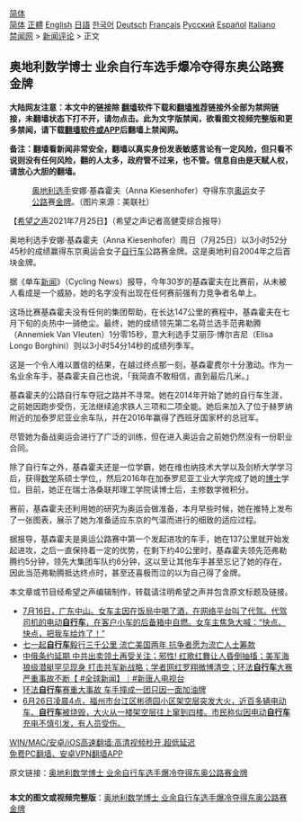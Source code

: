  <!-- 面包屑导航 --> <div class="breadcrumb"><!-- GTranslate: https://gtranslate.io/ -->  <div class="switcher notranslate">  <div class="selected">  <a href="#" onclick="return false;"> 简体</a>  </div>  <div class="option">  <a href="https://www.bannedbook.org" onclick="doGTranslate('zh-CN|zh-CN');jQuery('div.switcher div.selected a').html(jQuery(this).html());return false;" title="简体中文" class="nturl selected"> 简体</a>  <a href="https://www.bannedbook.org/zh-tw/" onclick="doGTranslate('zh-CN|zh-TW');jQuery('div.switcher div.selected a').html(jQuery(this).html());return false;" title="繁體中文" class="nturl"> 正體</a>  <a href="https://www.bannedbook.org/en/" onclick="doGTranslate('zh-CN|en');jQuery('div.switcher div.selected a').html(jQuery(this).html());return false;" title="English" class="nturl"> English</a>  <a href="https://www.bannedbook.org/ja/" onclick="doGTranslate('zh-CN|ja');jQuery('div.switcher div.selected a').html(jQuery(this).html());return false;" title="日本語" class="nturl"> 日語</a>  <a href="https://www.bannedbook.org/ko/" onclick="doGTranslate('zh-CN|ko');jQuery('div.switcher div.selected a').html(jQuery(this).html());return false;" title="한국어" class="nturl"> 한국어</a>  <a href="https://www.bannedbook.org/de/" onclick="doGTranslate('zh-CN|de');jQuery('div.switcher div.selected a').html(jQuery(this).html());return false;" title="Deutsch" class="nturl"> Deutsch</a>  <a href="https://www.bannedbook.org/fr/" onclick="doGTranslate('zh-CN|fr');jQuery('div.switcher div.selected a').html(jQuery(this).html());return false;" title="Français" class="nturl"> Français</a>  <a href="https://www.bannedbook.org/ru/" onclick="doGTranslate('zh-CN|ru');jQuery('div.switcher div.selected a').html(jQuery(this).html());return false;" title="Русский" class="nturl"> Русский</a>  <a href="https://www.bannedbook.org/es/" onclick="doGTranslate('zh-CN|es');jQuery('div.switcher div.selected a').html(jQuery(this).html());return false;" title="Español" class="nturl"> Español</a>  <a href="https://www.bannedbook.org/it/" onclick="doGTranslate('zh-CN|it');jQuery('div.switcher div.selected a').html(jQuery(this).html());return false;" title="Italiano" class="nturl"> Italiano</a>  </div>  </div>      <div class='breadcrumb-sub'><!-- Breadcrumb NavXT 6.3.0 --> <a href="https://www.bannedbook.org/" class="home">禁闻网</a> &gt; <a href="https://www.bannedbook.org/bnews/comments/" class="category">新闻评论</a> &gt; 正文</div></div><h2>奥地利数学博士 业余自行车选手爆冷夺得东奥公路赛金牌</h2> <p class="notice"><b>大陆网友注意：本文中的链接除 <a href="https://github.com/bannedbook/fanqiang" >翻墙</a>软件下载和<a href="https://github.com/killgcd/justmysocks/blob/master/README.md">翻墙推荐</a>链接外全部为禁网链接，未翻墙状态下打不开，请勿点击。此为文字版禁闻，欲看图文视频完整版和更多禁闻，请下载<a href="https://github.com/bannedbook/fanqiang">翻墙软件或APP</a>后翻墙上禁闻网。</p><p>备注：翻墙看新闻非常安全，翻墙以真实身份发表敏感言论有一定风险，但只看不说则没有任何风险，翻的人太多，政府管不过来，也不管。信息自由是天赋人权，请放心大胆的翻墙。</b></p>  <div class="entry"> <figure><figcaption><a href="https://www.bannedbook.org/bnews/tag/%e5%a5%a5%e5%9c%b0%e5%88%a9/" class="st_tag internal_tag" rel="tag" title="标签 奥地利 下的日志">奥地利</a><a href="https://www.bannedbook.org/bnews/tag/%E9%80%89%E6%89%8B/" class="st_tag internal_tag" rel="tag" title="标签 选手 下的日志">选手</a>安娜‧基森霍夫（Anna Kiesenhofer）夺得东京<a href="https://www.bannedbook.org/bnews/tag/%e5%a5%a5%e8%bf%90/" class="st_tag internal_tag" rel="tag" title="标签 奥运 下的日志">奥运</a>女子<a href="https://www.bannedbook.org/bnews/tag/%E5%85%AC%E8%B7%AF/" class="st_tag internal_tag" rel="tag" title="标签 公路 下的日志">公路</a>赛<a href="https://www.bannedbook.org/bnews/tag/%e9%87%91%e7%89%8c/" class="st_tag internal_tag" rel="tag" title="标签 金牌 下的日志">金牌</a>。（图片来源：美联社）</figcaption></figure> <p>【<span class='wp_keywordlink_affiliate'><a href="https://www.soundofhope.org" title="希望之声" target="_blank">希望之声</a></span>2021年7月25日】（希望之声记者高健雯综合报导）</p> <p>奥地利选手安娜‧基森霍夫（Anna Kiesenhofer）周日（7月25日）以3小时52分45秒的成绩赢得东京奥运会女子<a href="https://www.bannedbook.org/bnews/tag/%e8%87%aa%e8%a1%8c%e8%bd%a6/" class="st_tag internal_tag" rel="tag" title="标签 自行车 下的日志">自行车</a>公路赛金牌。这是奥地利自2004年之后首块金牌。</p> <p>据《单车<span class='wp_keywordlink_affiliate'><a href="https://www.bannedbook.org/" title="新闻">新闻</a></span>》（Cycling News）报导，今年30岁的基森霍夫在比赛前，从未被人看成是一个威胁，她的名字没有出现在任何赛前强有力竞争者名单上。</p>  <p>这场比赛基森霍夫没有任何的集团帮助，在长达147公里的赛程中，基森霍夫在七月下旬的炎热中一骑绝尘。最终，她的成绩领先第二名荷兰选手范弗勒腾（Annemiek Van Vleuten）1分零15秒，意大利选手艾丽莎·博尔吉尼（Elisa Longo Borghini）则以3小时54分14秒的成绩列季军。</p> <p>这是一个令人难以置信的结果，在越过终点那一刻，基森霍费尔十分激动。作为一名业余车手，基森霍夫自己也说，「我简直不敢相信，直到最后几米。」</p> <p>基森霍夫的公路自行车夺冠之路并不寻常。她在2014年开始了她的自行车生涯，之前她因跑步受伤，无法继续追求铁人三项和二项全能。她后来加入了位于赫罗纳附近的加泰罗尼亚业余车队，并在2016年赢得了西班牙国家杯的总冠军。</p>  <p>尽管她为备战奥运会进行了广泛的训练，但在进入奥运会之前她仍然没有一份职业合同。</p> <p>除了自行车之外，基森霍夫还是一位学霸，她在维也纳技术大学以及剑桥大学学习后，获得<a href="https://www.bannedbook.org/bnews/tag/%e6%95%b0%e5%ad%a6/" class="st_tag internal_tag" rel="tag" title="标签 数学 下的日志">数学</a>系硕士学位,，然后2016年在加泰罗尼亚工业大学完成了她的<a href="https://www.bannedbook.org/bnews/tag/%E5%8D%9A%E5%A3%AB/" class="st_tag internal_tag" rel="tag" title="标签 博士 下的日志">博士</a>学位。目前，她正在瑞士洛桑联邦理工学院读博士后，主修数学微积分。</p> <p>赛前，基森霍夫还利用她的研究为奥运会做准备，本月早些时候，她在推特上发布了一张图表，展示了她为准备适应东京的气温而进行的细致的适应过程。</p>  <p>据报导，基森霍夫是奥运公路赛中第一个发起进攻的车手，她在137公里就开始发起进攻，之后一直保持着一定的优势，在剩下约40公里时，基森霍夫领先范弗勒腾约5分钟，领先大集团车队约6分钟，这以至让其他车手甚至忘记了她的存在，因此当范弗勒腾抵达终点时，甚至还喜极而泣的以为自己得了金牌。</p> <p>本文章或节目经希望之声编辑制作，转载请注明希望之声并包含原文标题及链接。 </p> <ul class='op-related-articles' title='相关阅读'> <li><a href='https://www.bannedbook.org/bnews/bannedvideo/20210720/1590644.html' target='_blank'>7月16日，广东中山。女车主因在饭局中喝了酒，在网络平台叫了代驾。代驾司机的电动<b>自行车</b>，在客户小车的后备箱中自燃。女车主焦急大喊：“快点、快点，把我车给炸了！”</a></li> <li><a href='https://www.bannedbook.org/bnews/comments/20210701/1577722.html' target='_blank'>七一起<b>自行车</b>毅行三千公里 流亡美国两年 抗争者愿为流亡人士筹款</a></li> <li><a href='https://www.bannedbook.org/bnews/bannedvideo/20210630/1577168.html' target='_blank'>中俄条约延期 中共出卖领土再受关注；邪性! 红歌红舞让人昏倒抽搐；美军海狼级潜艇罕见现身 打击共军新战略；学者网红罗翔微博清空；环法<b>自行车</b>大赛严重事故不断【 #全球新闻】｜#新唐人电视台</a></li> <li><a href='https://www.bannedbook.org/bnews/sports/20210628/1575704.html' target='_blank'>环法<b>自行车</b>赛重大事故 车手撞成一团只因一面加油牌</a></li> <li><a href='https://www.bannedbook.org/bnews/bannedvideo/20210627/1575418.html' target='_blank'>6月26日凌晨4点，福州市台江区彬德园小区架空层突发大火，近百多辆电动车、<b>自行车</b>被烧毁，大火从一楼架空层往上窜到四楼。市民称似因电动<b>自行车</b>充电不慎引发，有人员受伤。</a></li> </ul> <p class="texttj"> <a href="https://github.com/bannedbook/fanqiang/wiki/V2ray%E6%9C%BA%E5%9C%BA" target="_blank">WIN/MAC/安卓/iOS高速翻墙:高清视频秒开,超低延迟</a><br/> <a href="https://github.com/bannedbook/fanqiang/wiki/%E7%A6%81%E9%97%BB%E7%BD%91%E5%AE%89%E5%8D%93%E7%BF%BB%E5%A2%99%E6%96%B0%E9%97%BBAPP" target="_blank">免费PC翻墙、安卓VPN翻墙APP</a></p> <p>原文链接：<a class="src_link"  href="https://www.soundofhope.org/post/529226" target="_blank">奥地利数学博士 业余自行车选手爆冷夺得东奥公路赛金牌</a></p><a name='sharetosocial'></a>  <div style="margin-bottom:5px;padding-bottom:5px;clear:both"> <div id="archive-pix-1" class="banner-ads"> <!-- AuctionX Display platform tag START --> <div id="26318x728x90x621x_ADSLOT2" clicktrack="%%CLICK_URL_ESC%%"></div> <!-- AuctionX Display platform tag END --> </div> <div id="archive-pix-2" class="banner-ads"> <!-- AuctionX Display platform tag START --> <div id="26315x300x250x621x_ADSLOT2" clicktrack="%%CLICK_URL_ESC%%"></div> <!-- AuctionX Display platform tag END --> </div> </div>  <div id="archive-pix-1" class="banner-ads"> <!-- AuctionX Display platform tag START --> <div id="26318x728x90x621x_ADSLOT3" clicktrack="%%CLICK_URL_ESC%%"></div> <!-- AuctionX Display platform tag END --> </div> <div><b>本文的图文或视频完整版</b>：<a href='https://www.bannedbook.org/bnews/comments/20210726/1594340.html'>奥地利数学博士 业余自行车选手爆冷夺得东奥公路赛金牌</a></div>  </div><!--END ENTRY--> 